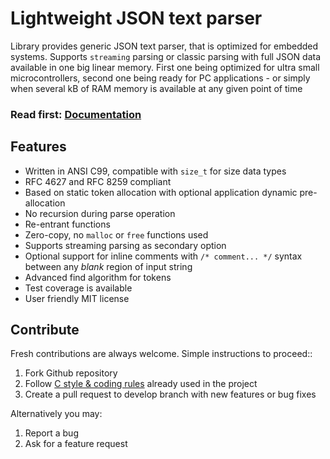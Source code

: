 # Lightweight JSON text parser

Library provides generic JSON text parser, that is optimized for embedded systems.
Supports `streaming` parsing or classic parsing with full JSON data available in one big linear memory.
First one being optimized for ultra small microcontrollers, second one being ready for PC applications - or simply when several kB of RAM memory is available at any given point of time

<h3>Read first: <a href="http://docs.majerle.eu/projects/lwjson/">Documentation</a></h3>

## Features

* Written in ANSI C99, compatible with ``size_t`` for size data types
* RFC 4627 and RFC 8259 compliant
* Based on static token allocation with optional application dynamic pre-allocation
* No recursion during parse operation
* Re-entrant functions
* Zero-copy, no ``malloc`` or ``free`` functions used
* Supports streaming parsing as secondary option
* Optional support for inline comments with `/* comment... */` syntax between any *blank* region of input string
* Advanced find algorithm for tokens
* Test coverage is available
* User friendly MIT license

## Contribute

Fresh contributions are always welcome. Simple instructions to proceed::

1. Fork Github repository
2. Follow [C style & coding rules](https://github.com/MaJerle/c-code-style) already used in the project
3. Create a pull request to develop branch with new features or bug fixes

Alternatively you may:

1. Report a bug
2. Ask for a feature request

